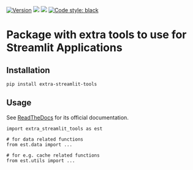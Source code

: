 [![Version](https://img.shields.io/pypi/v/extra-streamlit-tools)](https://pypi.org/project/extra-streamlit-tools/)
![](https://img.shields.io/github/license/sTomerG/extra-streamlit-tools)
![](https://img.shields.io/pypi/pyversions/extra-streamlit-tools)
[![Code style: black](https://img.shields.io/badge/code%20style-black-000000.svg)](https://github.com/psf/black)
# Package with extra tools to use for Streamlit Applications

## Installation

`pip install extra-streamlit-tools`

## Usage

See [ReadTheDocs](https://extra-streamlit-tools.readthedocs.io/en/latest/) for its official documentation.

```
import extra_streamlit_tools as est

# for data related functions
from est.data import ...

# for e.g. cache related functions
from est.utils import ...

```